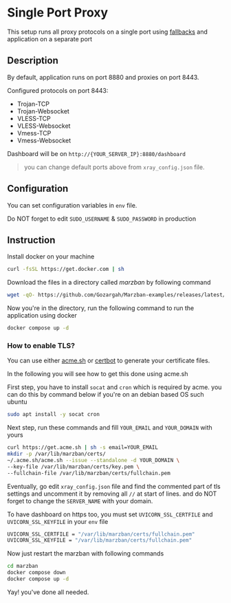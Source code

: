 # Single Port Proxy
This setup runs all proxy protocols on a single port using [fallbacks](https://xtls.github.io/config/features/fallback.html) and application on a separate port

## Description
By default, application runs on port 8880 and proxies on port 8443.

Configured protocols on port 8443:
- Trojan-TCP
- Trojan-Websocket
- VLESS-TCP
- VLESS-Websocket
- Vmess-TCP
- Vmess-Websocket

Dashboard will be on `http://{YOUR_SERVER_IP}:8880/dashboard`

> you can change default ports above from `xray_config.json` file.

## Configuration
You can set configuration variables in `env` file.

Do NOT forget to edit `SUDO_USERNAME` & `SUDO_PASSWORD` in production

## Instruction
Install docker on your machine
```bash
curl -fsSL https://get.docker.com | sh
```
Download the files in a directory called *marzban* by following command
```bash
wget -qO- https://github.com/Gozargah/Marzban-examples/releases/latest/download/single-port-proxy.tar.gz | tar xz --xform 's/single-port-proxy/marzban/' && cd marzban
```
Now you're in the directory, run the following command to run the application using docker
```bash
docker compose up -d
```


### How to enable TLS?

You can use either [acme.sh](https://github.com/acmesh-official/acme.sh) or [certbot](https://github.com/certbot/certbot) to generate your certificate files.

In the following you will see how to get this done using acme.sh

First step, you have to install `socat` and `cron` which is required by acme. you can do this by command below if you're on an debian based OS such ubuntu
```bash
sudo apt install -y socat cron
```

Next step, run these commands and fill `YOUR_EMAIL` and `YOUR_DOMAIN` with yours
```bash
curl https://get.acme.sh | sh -s email=YOUR_EMAIL
mkdir -p /var/lib/marzban/certs/
~/.acme.sh/acme.sh --issue --standalone -d YOUR_DOMAIN \
--key-file /var/lib/marzban/certs/key.pem \
--fullchain-file /var/lib/marzban/certs/fullchain.pem
```

Eventually, go edit `xray_config.json` file and find the commented part of tls settings and uncomment it by removing all `//` at start of lines. and do NOT forget to change the `SERVER_NAME` with your domain.


To have dashboard on https too, you must set `UVICORN_SSL_CERTFILE` and `UVICORN_SSL_KEYFILE` in your `env` file
```bash
UVICORN_SSL_CERTFILE = "/var/lib/marzban/certs/fullchain.pem"
UVICORN_SSL_KEYFILE = "/var/lib/marzban/certs/fullchain.pem"
```


Now just restart the marzban with following commands
```bash
cd marzban
docker compose down
docker compose up -d
```

Yay! you've done all needed.

